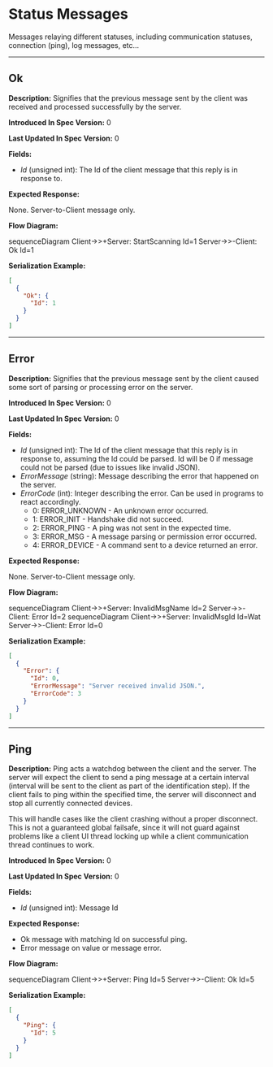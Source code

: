 # Status Messages

Messages relaying different statuses, including communication
statuses, connection (ping), log messages, etc...

---
## Ok

**Description:** Signifies that the previous message sent by the
client was received and processed successfully by the server.

**Introduced In Spec Version:** 0

**Last Updated In Spec Version:** 0

**Fields:**

* _Id_ (unsigned int): The Id of the client message that this reply is
  in response to.

**Expected Response:**

None. Server-to-Client message only.

**Flow Diagram:**

<mermaid>
sequenceDiagram
    Client->>+Server: StartScanning Id=1
    Server->>-Client: Ok Id=1
</mermaid>

**Serialization Example:**

```json
[
  {
    "Ok": {
      "Id": 1
    }
  }
]
```
---
## Error

**Description:** Signifies that the previous message sent by the
client caused some sort of parsing or processing error on the server.

**Introduced In Spec Version:** 0

**Last Updated In Spec Version:** 0

**Fields:**

* _Id_ (unsigned int): The Id of the client message that this reply is
  in response to, assuming the Id could be parsed. Id will be 0 if
  message could not be parsed (due to issues like invalid JSON).
* _ErrorMessage_ (string): Message describing the error that
    happened on the server.
* _ErrorCode_ (int): Integer describing the error. Can be used in programs to react accordingly.
  * 0: ERROR\_UNKNOWN - An unknown error occurred.
  * 1: ERROR\_INIT - Handshake did not succeed.
  * 2: ERROR\_PING - A ping was not sent in the expected time.
  * 3: ERROR\_MSG - A message parsing or permission error occurred.
  * 4: ERROR\_DEVICE - A command sent to a device returned an error.

**Expected Response:**

None. Server-to-Client message only.

**Flow Diagram:**

<mermaid>
sequenceDiagram
    Client->>+Server: InvalidMsgName Id=2
    Server->>-Client: Error Id=2
</mermaid>

<mermaid>
sequenceDiagram
    Client->>+Server: InvalidMsgId Id=Wat
    Server->>-Client: Error Id=0
</mermaid>

**Serialization Example:**

```json
[
  {
    "Error": {
      "Id": 0,
      "ErrorMessage": "Server received invalid JSON.",
      "ErrorCode": 3
    }
  }
]
```
---
## Ping

**Description:** Ping acts a watchdog between the client and the
server. The server will expect the client to send a ping message at a
certain interval (interval will be sent to the client as part of the
identification step). If the client fails to ping within the specified
time, the server will disconnect and stop all currently connected
devices.

This will handle cases like the client crashing without a proper
disconnect. This is not a guaranteed global failsafe, since it will
not guard against problems like a client UI thread locking up while a
client communication thread continues to work.

**Introduced In Spec Version:** 0

**Last Updated In Spec Version:** 0

**Fields:**

* _Id_ (unsigned int): Message Id

**Expected Response:**

* Ok message with matching Id on successful ping.
* Error message on value or message error.

**Flow Diagram:**

<mermaid>
sequenceDiagram
    Client->>+Server: Ping Id=5
    Server->>-Client: Ok Id=5
</mermaid>

**Serialization Example:**

```json
[
  {
    "Ping": {
      "Id": 5
    }
  }
]
```
